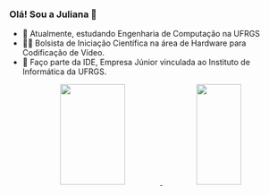 ### Olá! Sou a Juliana 👋

- 🌱 Atualmente, estudando Engenharia de Computação na UFRGS
- 👩‍🔬 Bolsista de Iniciação Científica na área de Hardware para Codificação de Vídeo. 
- 👾 Faço parte da IDE, Empresa Júnior vinculada ao Instituto de Informática da UFRGS.

<div align="center">
  <a href="https://github.com/ju-vargas">
  <img height="180em" width ="48%" src="https://github-readme-stats.vercel.app/api?username=ju-vargas&show_icons=true&theme=dracula&include_all_commits=true&count_private=true"/>
  <img height="180em" width ="40%" src="https://github-readme-stats.vercel.app/api/top-langs/?username=ju-vargas&layout=compact&langs_count=7&theme=dracula"/>
</div>


